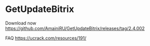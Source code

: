 # GetUpdateBitrix
Download now
https://github.com/AmainiRU/GetUpdateBitrix/releases/tag/2.4.002

FAQ
https://ucrack.com/resources/191/
